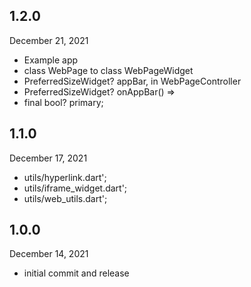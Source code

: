 
## 1.2.0
 December 21, 2021
- Example app
- class WebPage to class WebPageWidget
- PreferredSizeWidget? appBar, in WebPageController
- PreferredSizeWidget? onAppBar() =>
- final bool? primary;

## 1.1.0
 December 17, 2021
- utils/hyperlink.dart';
- utils/iframe_widget.dart';
- utils/web_utils.dart';

## 1.0.0
 December 14, 2021
- initial commit and release

